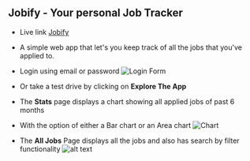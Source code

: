 ## Jobify - Your personal Job Tracker
- Live link [Jobify](https://job-tracker-73fh.onrender.com/)
- A simple web app that let's you keep track of all the jobs that you've applied to.

- Login using email or password
![Login Form](image.png)

- Or take a test drive by clicking on **Explore The App**

- The **Stats** page displays a  chart showing all applied jobs of past 6 months
- With the option of either a Bar chart or an Area chart
![Chart](image-1.png)


- The **All Jobs** Page displays all the jobs and also has search by filter functionality
![alt text](image-2.png)